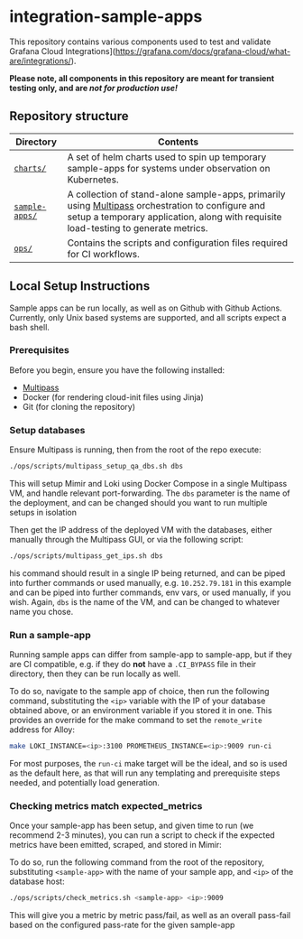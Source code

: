 # integration-sample-apps

This repository contains various components used to test and validate Grafana Cloud Integrations](https://grafana.com/docs/grafana-cloud/what-are/integrations/).

**Please note, all components in this repository are meant for transient testing only, and are _not for production use!_**

## Repository structure
| Directory             | Contents          |
|-----------------------|-------------------|
|[`charts/`](charts/) | A set of helm charts used to spin up temporary sample-apps for systems under observation on Kubernetes. |
|[`sample-apps/`](sample-apps/) | A collection of stand-alone sample-apps, primarily using [Multipass](https://multipass.run/) orchestration to configure and setup a temporary application, along with requisite load-testing to generate metrics. |
|[`ops/`](ops/) | Contains the scripts and configuration files required for CI workflows. |


## Local Setup Instructions
Sample apps can be run locally, as well as on Github with Github Actions.
Currently, only Unix based systems are supported, and all scripts expect a bash shell.

### Prerequisites

Before you begin, ensure you have the following installed:

- [Multipass](https://multipass.run/)
- Docker (for rendering cloud-init files using Jinja)
- Git (for cloning the repository)

### Setup databases

Ensure Multipass is running, then from the root of the repo execute:
```sh 
./ops/scripts/multipass_setup_qa_dbs.sh dbs
```

This will setup Mimir and Loki using Docker Compose in a single Multipass VM, and handle relevant port-forwarding. The `dbs` parameter is the name of the deployment, and can be changed should you want to run multiple setups in isolation

Then get the IP address of the deployed VM with the databases, either manually through the Multipass GUI, or via the following script:

```sh
./ops/scripts/multipass_get_ips.sh dbs
``` 
his command should result in a single IP being returned, and can be piped into further commands or used manually, e.g. `10.252.79.181` in this example and can be piped into further commands, env vars, or used manually, if you wish. Again, `dbs` is the name of the VM, and can be changed to whatever name you chose.

### Run a sample-app
Running sample apps can differ from sample-app to sample-app, but if they are CI compatible, e.g. if they do **not** have a `.CI_BYPASS` file in their directory, then they can be run locally as well.

To do so, navigate to the sample app of choice, then run the following command, substituting the `<ip>` variable with the IP of your database obtained above, or an environment variable if you stored it in one. 
This provides an override for the make command to set the `remote_write` address for Alloy:

```sh
make LOKI_INSTANCE=<ip>:3100 PROMETHEUS_INSTANCE=<ip>:9009 run-ci
```

For most purposes, the `run-ci` make target will be the ideal, and so is used as the default here, as that will run any templating and prerequisite steps needed, and potentially load generation.

### Checking metrics match expected_metrics

Once your sample-app has been setup, and given time to run (we recommend 2-3 minutes), you can run a script to check if the expected metrics have been emitted, scraped, and stored in Mimir:

To do so, run the following command from the root of the repository, substituting `<sample-app>` with the name of your sample app, and `<ip>` of the database host:
```sh
./ops/scripts/check_metrics.sh <sample-app> <ip>:9009
```

This will give you a metric by metric pass/fail, as well as an overall pass-fail based on the configured pass-rate for the given sample-app